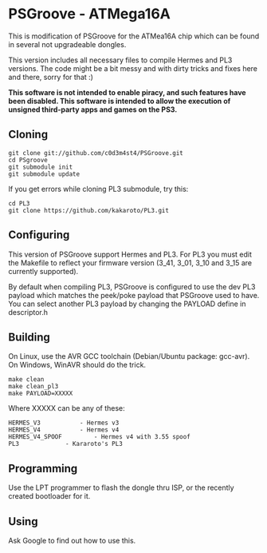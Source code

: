 PSGroove - ATMega16A
====================

This is modification of PSGroove for the ATMea16A chip which can be found in several not upgradeable dongles.

This version includes all necessary files to compile Hermes and PL3 versions. The code might be a bit messy and with dirty tricks and fixes here and there, sorry for that :)

**This software is not intended to enable piracy, and such features
have been disabled.  This software is intended to allow the execution
of unsigned third-party apps and games on the PS3.**

Cloning
-------
    git clone git://github.com/c0d3m4st4/PSGroove.git
    cd PSgroove
    git submodule init
    git submodule update

If you get errors while cloning PL3 submodule, try this:

    cd PL3
    git clone https://github.com/kakaroto/PL3.git


Configuring
-----------

This version of PSGroove support Hermes and PL3. For PL3 you must edit the Makefile to reflect your firmware version (3_41, 3_01, 3_10 and 3_15 are currently supported).

By default when compiling PL3, PSGroove is configured to use the dev PL3 payload which matches the peek/poke payload that PSGroove used to have. You can select another PL3 payload by changing the PAYLOAD define in descriptor.h

Building
--------
On Linux, use the AVR GCC toolchain (Debian/Ubuntu package: gcc-avr).
On Windows, WinAVR should do the trick.

    make clean
    make clean_pl3
    make PAYLOAD=XXXXX

Where XXXXX can be any of these:

 	HERMES_V3 			- Hermes v3
 	HERMES_V4 			- Hermes v4 
 	HERMES_V4_SPOOF			- Hermes v4 with 3.55 spoof
 	PL3				- Kararoto's PL3


Programming
-----------

Use the LPT programmer to flash the dongle thru ISP, or the recently created bootloader for it.

Using
-----
Ask Google to find out how to use this.


